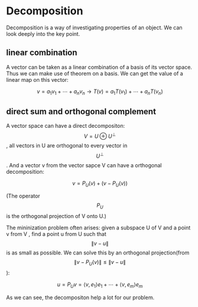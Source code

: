 <script id="MathJax-script" async src="https://cdn.jsdelivr.net/npm/mathjax@3/es5/tex-mml-chtml.js"></script>

# Decomposition

Decomposition is a way of investigating properties of an object.
We can look deeply into the key point.

## linear combination

A vector can be taken as a linear combination of a basis of
its vector space. Thus we can make use of theorem on a basis.
We can get the value of a linear map on this vector:

$$ v = a_1 v_1 + \cdots + a_n v_n \rightarrow T(v) = a_1 T(v_1) + \cdots + a_n T(v_n)$$

## direct sum and orthogonal complement

A vector space can have a direct decompositon: $$V = U \oplus U^{\bot}$$,
all vectors in U are orthogonal to every vector in $$U^{\bot}$$.
And a vector v from the vector sapce V can have a orthogonal decomposition:

$$ v = P_{U}(v) + (v - P_{U}(v))$$

(The operator $$P_{U}$$ is the orthogonal projection of V onto U.)

The mininization problem often arises: given a subspace U of V
and a point v from V , find a point u from U such that
$$\|v - u\|$$ is as small as possible. We can solve this by
an orthogonal projection(from $$\|v - P_{U}(v)\| \leq \|v - u\|$$):

$$ u = P_{U}v = \langle v , e_1 \rangle e_1 + \cdots +
                \langle v , e_m \rangle e_m $$

As we can see, the decompositon help a lot for our problem.
